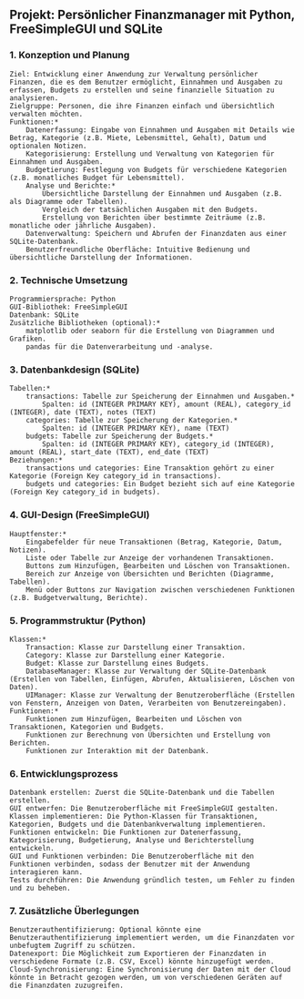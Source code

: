 ## Projekt: Persönlicher Finanzmanager mit Python, FreeSimpleGUI und SQLite
### 1. Konzeption und Planung

    Ziel: Entwicklung einer Anwendung zur Verwaltung persönlicher Finanzen, die es dem Benutzer ermöglicht, Einnahmen und Ausgaben zu erfassen, Budgets zu erstellen und seine finanzielle Situation zu analysieren.
    Zielgruppe: Personen, die ihre Finanzen einfach und übersichtlich verwalten möchten.
    Funktionen:*
        Datenerfassung: Eingabe von Einnahmen und Ausgaben mit Details wie Betrag, Kategorie (z.B. Miete, Lebensmittel, Gehalt), Datum und optionalen Notizen.
        Kategorisierung: Erstellung und Verwaltung von Kategorien für Einnahmen und Ausgaben.
        Budgetierung: Festlegung von Budgets für verschiedene Kategorien (z.B. monatliches Budget für Lebensmittel).
        Analyse und Berichte:*
            Übersichtliche Darstellung der Einnahmen und Ausgaben (z.B. als Diagramme oder Tabellen).
            Vergleich der tatsächlichen Ausgaben mit den Budgets.
            Erstellung von Berichten über bestimmte Zeiträume (z.B. monatliche oder jährliche Ausgaben).
        Datenverwaltung: Speichern und Abrufen der Finanzdaten aus einer SQLite-Datenbank.
        Benutzerfreundliche Oberfläche: Intuitive Bedienung und übersichtliche Darstellung der Informationen.

### 2. Technische Umsetzung

    Programmiersprache: Python
    GUI-Bibliothek: FreeSimpleGUI
    Datenbank: SQLite
    Zusätzliche Bibliotheken (optional):*
        matplotlib oder seaborn für die Erstellung von Diagrammen und Grafiken.
        pandas für die Datenverarbeitung und -analyse.

### 3. Datenbankdesign (SQLite)

    Tabellen:*
        transactions: Tabelle zur Speicherung der Einnahmen und Ausgaben.*
            Spalten: id (INTEGER PRIMARY KEY), amount (REAL), category_id (INTEGER), date (TEXT), notes (TEXT)
        categories: Tabelle zur Speicherung der Kategorien.*
            Spalten: id (INTEGER PRIMARY KEY), name (TEXT)
        budgets: Tabelle zur Speicherung der Budgets.*
            Spalten: id (INTEGER PRIMARY KEY), category_id (INTEGER), amount (REAL), start_date (TEXT), end_date (TEXT)
    Beziehungen:*
        transactions und categories: Eine Transaktion gehört zu einer Kategorie (Foreign Key category_id in transactions).
        budgets und categories: Ein Budget bezieht sich auf eine Kategorie (Foreign Key category_id in budgets).

### 4. GUI-Design (FreeSimpleGUI)

    Hauptfenster:*
        Eingabefelder für neue Transaktionen (Betrag, Kategorie, Datum, Notizen).
        Liste oder Tabelle zur Anzeige der vorhandenen Transaktionen.
        Buttons zum Hinzufügen, Bearbeiten und Löschen von Transaktionen.
        Bereich zur Anzeige von Übersichten und Berichten (Diagramme, Tabellen).
        Menü oder Buttons zur Navigation zwischen verschiedenen Funktionen (z.B. Budgetverwaltung, Berichte).

### 5. Programmstruktur (Python)

    Klassen:*
        Transaction: Klasse zur Darstellung einer Transaktion.
        Category: Klasse zur Darstellung einer Kategorie.
        Budget: Klasse zur Darstellung eines Budgets.
        DatabaseManager: Klasse zur Verwaltung der SQLite-Datenbank (Erstellen von Tabellen, Einfügen, Abrufen, Aktualisieren, Löschen von Daten).
        UIManager: Klasse zur Verwaltung der Benutzeroberfläche (Erstellen von Fenstern, Anzeigen von Daten, Verarbeiten von Benutzereingaben).
    Funktionen:*
        Funktionen zum Hinzufügen, Bearbeiten und Löschen von Transaktionen, Kategorien und Budgets.
        Funktionen zur Berechnung von Übersichten und Erstellung von Berichten.
        Funktionen zur Interaktion mit der Datenbank.

### 6. Entwicklungsprozess

    Datenbank erstellen: Zuerst die SQLite-Datenbank und die Tabellen erstellen.
    GUI entwerfen: Die Benutzeroberfläche mit FreeSimpleGUI gestalten.
    Klassen implementieren: Die Python-Klassen für Transaktionen, Kategorien, Budgets und die Datenbankverwaltung implementieren.
    Funktionen entwickeln: Die Funktionen zur Datenerfassung, Kategorisierung, Budgetierung, Analyse und Berichterstellung entwickeln.
    GUI und Funktionen verbinden: Die Benutzeroberfläche mit den Funktionen verbinden, sodass der Benutzer mit der Anwendung interagieren kann.
    Tests durchführen: Die Anwendung gründlich testen, um Fehler zu finden und zu beheben.

### 7. Zusätzliche Überlegungen

    Benutzerauthentifizierung: Optional könnte eine Benutzerauthentifizierung implementiert werden, um die Finanzdaten vor unbefugtem Zugriff zu schützen.
    Datenexport: Die Möglichkeit zum Exportieren der Finanzdaten in verschiedene Formate (z.B. CSV, Excel) könnte hinzugefügt werden.
    Cloud-Synchronisierung: Eine Synchronisierung der Daten mit der Cloud könnte in Betracht gezogen werden, um von verschiedenen Geräten auf die Finanzdaten zuzugreifen.
